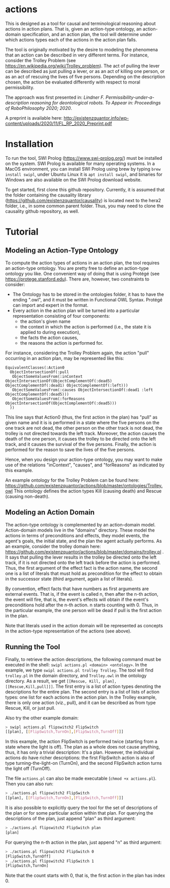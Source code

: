 # actions

This is designed as a tool for causal and terminological reasoning about actions in action plans. That is, given an action-type ontology, an action-domain specification, and an action plan, the tool will determine under which actions types each of the actions in the action plan falls.

The tool is originally motivated by the desire to modeling the phenomena that an action can be described in very different terms. For instance, consider the Trolley Problem (see https://en.wikipedia.org/wiki/Trolley_problem). The act of pulling the lever can be described as just pulling a lever, or as an act of killing one person, or as an act of rescuing the lives of five persons. Depending on the description chosen, the action be evaluated differently with respect to moral permissibility. 

The approach was first presented in: 
*Lindner F. Permissibility-under-a-description reasoning for deontological robots. 
To Appear in: Proceedings of RoboPhilosophy 2020; 2020*. 

A preprint is available here: http://existenzquantor.info/wp-content/uploads/2020/11/FL_RP_2020_Preprint.pdf


# Installation

To run the tool, SWI Prolog (https://www.swi-prolog.org/) must be installed on the system. SWI Prolog is available for many operating systems. In a MacOS environment, you can install SWI Prolog using brew by typing ```brew install swipl```, under Ubuntu Linux it is ```apt install swipl```, and binaries for Windows are also available on the SWI Prolog download website. 

To get started, first clone this github repository. Currently, it is assumed that the folder containing the causality library (https://github.com/existenzquantor/causality) is located next to the hera2 folder, i.e., in some common parent folder. Thus, you may need to clone the causality github repository, as well.

# Tutorial

## Modeling an Action-Type Ontology

To compute the action types of actions in an action plan, the tool requires an action-type ontology. You are pretty free to define an action-type ontology you like. One convenient way of doing that is using Protégé (see https://protege.stanford.edu). There are, however, two constraints to consider:

* The Ontology has to be stored in the ontologies folder, it has to have the ending ".owl", and it must be written in Functional OWL Syntax. Protégé can import and expert in the format.
* Every action in the action plan will be turned into a particular representation consisting of four components:
  * the action's given name
  * the context in which the action is performed (i.e., the state it is applied to during execution),
  * the facts the action causes,
  * the reasons the action is performed for.

For instance, considering the Trolley Problem again, the action "pull" occurring in an action plan, may be represented like this:
```
EquivalentClasses(:Action0 
  ObjectIntersectionOf(:pull 
   ObjectSomeValuesFrom(:inContext ObjectIntersectionOf(ObjectComplementOf(:dead5) ObjectComplementOf(:dead1) ObjectComplementOf(:left))) 
   ObjectSomeValuesFrom(:causes ObjectIntersectionOf(:dead1 :left ObjectComplementOf(:dead5))) 
   ObjectSomeValuesFrom(:forReasons ObjectIntersectionOf(ObjectComplementOf(:dead5)))
  ))
```

This line says that Action0 (thus, the first action in the plan) has "pull" as given name and it is is performed in a state where the five persons on the one track are not dead, the other person on the other track is not dead, the trolley is not directed towards the left track. Moreover, the action causes the death of the one person, it causes the trolley to be directed onto the left track, and it causes the survival of the five persons. Finally, the action is performed for the reason to save the lives of the five persons.

Hence, when you design your action-type ontology, you may want to make use of the relations "inContext", "causes", and "forReasons" as indicated by this example.

An example ontology for the Trolley Problem can be found here: https://github.com/existenzquantor/actions/blob/master/ontologies/Trolley.owl This ontology defines the action types Kill (causing death) and Rescue (causing non-death).


## Modeling an Action Domain

The action-type ontology is complemented by an action-domain model. Action-domain models live in the "domains" directory. These model the actions in terms of preconditions and effects, they model events, the agent's goals, the initial state, and the plan the agent actually performs. As an example, consider the trolley domain here: https://github.com/existenzquantor/actions/blob/master/domains/trolley.pl . It says that pulling the lever results in the trolley be directed onto the left track, if it is not directed onto the left track before the action is performed. Thus, the first argument of the effect fact is the action name, the second one is a list of literals that must hold as precondition for the effect to obtain in the successor state (third argument, again a list of literals).

By convention, effect facts that have numbers as first arguments are external events. That is, if the event is called n, then after the n-th action, the event will fire, that is, the event's effects will obtain if the event's preconditions hold after the n-th action. n starts counting with 0. Thus, in the particular example, the one person will be dead if pull is the first action in the plan.

Note that literals used in the action domain will be represented as concepts in the action-type representation of the actions (see above).


## Running the Tool

Finally, to retrieve the action descriptions, the following command must be executed in the shell: ```swipl actions.pl <domain> <ontology>```. In the example, we type ```swipl actions.pl trolley Trolley```. The tool will find ```trolley.pl``` in the domain directory, and ```Trolley.owl``` in the ontology directory. As a result, we get ```[[Rescue, Kill, plan], [[Rescue,Kill,pull]]]```. The first entry is a list of action types denoting the descriptions for the entire plan. The second entry is a list of lists of action types: one list for each actions in the action plan. In the Trolley example, there is only one action (viz., pull), and it can be described as from type Rescue, Kill, or just pull.

Also try the other example domain:
```bash
> swipl actions.pl flipswitch2 FlipSwitch
[[plan], [[FlipSwitch,TurnOn],[FlipSwitch,TurnOff]]]
```
In this example, the action FlipSwitch is performed twice (starting from a state where the light is off). The plan as a whole does not cause anything, thus, it has only a trivial description: It's a plan. However, the individual actions do have richer descriptions: the first FlipSwitch action is also of type turning-the-light-on (TurnOn), and the second FlipSwitch action turns the light off (TurnOff).

The file ```actions.pl``` can also be made executable (```chmod +x actions.pl```). Then you can also run:
```bash
> ./actions.pl flipswitch2 FlipSwitch
[[plan], [[FlipSwitch,TurnOn],[FlipSwitch,TurnOff]]]
```

It is also possible to explicitly query the tool for the set of descriptions of the plan or for some particular action within that plan. For querying the descriptions of the plan, just append "plan" as third argument:
```bash
> ./actions.pl flipswitch2 FlipSwitch plan
[plan]
```

For querying the n-th action in the plan, just append "n" as third argument:
```bash
> ./actions.pl flipswitch2 FlipSwitch 0
[FlipSwitch,TurnOff]
> ./actions.pl flipswitch2 FlipSwitch 1
[FlipSwitch,TurnOn]
```
Note that the count starts with 0, that is, the first action in the plan has index 0.
